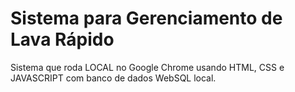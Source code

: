 # Sistema para Gerenciamento de Lava Rápido
Sistema que roda LOCAL no Google Chrome usando HTML, CSS e JAVASCRIPT com banco de dados WebSQL local.
